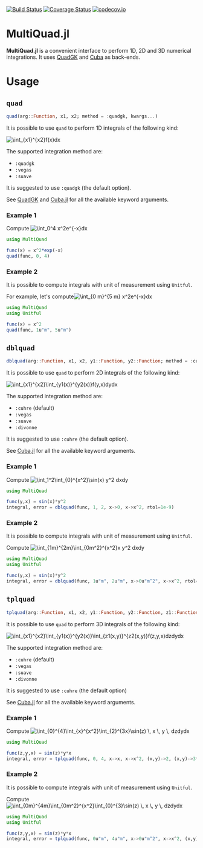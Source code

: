 [![Build Status](https://travis-ci.com/aurelio-amerio/MultiQuad.jl.svg?branch=master)](https://travis-ci.com/aurelio-amerio/MultiQuad.jl)
[![Coverage Status](https://coveralls.io/repos/github/aurelio-amerio/MultiQuad.jl/badge.svg?branch=master)](https://coveralls.io/github/aurelio-amerio/MultiQuad.jl?branch=master)
[![codecov.io](https://codecov.io/github/aurelio-amerio/MultiQuad.jl/coverage.svg?branch=master)](https://codecov.io/github/aurelio-amerio/MultiQuad.jl?branch=master)

# MultiQuad.jl
**MultiQuad.jl** is a convenient interface to perform 1D, 2D and 3D numerical integrations.
It uses [QuadGK](https://github.com/JuliaMath/QuadGK.jl) and [Cuba](https://github.com/giordano/Cuba.jl) as back-ends.

# Usage

## `quad`

```julia
quad(arg::Function, x1, x2; method = :quadgk, kwargs...)
```

It is possible to use `quad` to perform 1D integrals of the following kind:

<img src="https://latex.codecogs.com/gif.latex?\int_{x1}^{x2}f(x)dx" title="\int_{x1}^{x2}f(x)dx" />

The supported integration method are:

- `:quadgk`
- `:vegas`
- `:suave`

It is suggested to use `:quadgk` (the default option).

See [QuadGK](https://github.com/JuliaMath/QuadGK.jl) and [Cuba.jl](https://giordano.github.io/Cuba.jl/stable/) for all the available keyword arguments.

### Example 1

Compute <img src="https://latex.codecogs.com/gif.latex?\int_0^4&space;x^2e^{-x}dx" title="\int_0^4 x^2e^{-x}dx" />

```julia
using MultiQuad

func(x) = x^2*exp(-x)
quad(func, 0, 4)
```

### Example 2

It is possible to compute integrals with unit of measurement using `Unitful`. 

For example, let's compute<img src="https://latex.codecogs.com/gif.latex?\int_{0&space;m}^{5&space;m}&space;x^2e^{-x}dx" title="\int_{0 m}^{5 m} x^2e^{-x}dx" />

```julia
using MultiQuad
using Unitful

func(x) = x^2
quad(func, 1u"m", 5u"m")
```

## `dblquad`

```julia
dblquad(arg::Function, x1, x2, y1::Function, y2::Function; method = :cuhre, kwargs...)
```

It is possible to use `quad` to perform 2D integrals of the following kind:

<img src="https://latex.codecogs.com/gif.latex?\int_{x1}^{x2}\int_{y1(x)}^{y2(x)}f(y,x)dydx" title="\int_{x1}^{x2}\int_{y1(x)}^{y2(x)}f(y,x)dydx" />

The supported integration method are:

- `:cuhre` (default)
- `:vegas`
- `:suave`
- `:divonne`

It is suggested to use `:cuhre` (the default option).

See [Cuba.jl](https://giordano.github.io/Cuba.jl/stable/) for all the available keyword arguments.

### Example 1

Compute <img src="https://latex.codecogs.com/gif.latex?\int_1^2\int_{0}^{x^2}\sin(x)&space;y^2&space;dxdy" title="\int_1^2\int_{0}^{x^2}\sin(x) y^2 dxdy" />

```julia
using MultiQuad

func(y,x) = sin(x)*y^2
integral, error = dblquad(func, 1, 2, x->0, x->x^2, rtol=1e-9)
```

### Example 2 

It is possible to compute integrals with unit of measurement using `Unitful`. 

Compute <img src="https://latex.codecogs.com/gif.latex?\int_{1m}^{2m}\int_{0m^2}^{x^2}x&space;y^2&space;dxdy" title="\int_{1m}^{2m}\int_{0m^2}^{x^2}x y^2 dxdy" />

```julia
using MultiQuad
using Unitful

func(y,x) = sin(x)*y^2
integral, error = dblquad(func, 1u"m", 2u"m", x->0u"m^2", x->x^2, rtol=1e-9)
```

## `tplquad`

```julia
tplquad(arg::Function, x1, x2, y1::Function, y2::Function, z1::Function, z2::Function; method = :cuhre, kwargs...)
```

It is possible to use `quad` to perform 3D integrals of the following kind:

<img src="https://latex.codecogs.com/gif.latex?\int_{x1}^{x2}\int_{y1(x)}^{y2(x)}\int_{z1(x,y)}^{z2(x,y)}f(z,y,x)dzdydx" title="\int_{x1}^{x2}\int_{y1(x)}^{y2(x)}\int_{z1(x,y)}^{z2(x,y)}f(z,y,x)dzdydx" />

The supported integration method are:

- `:cuhre` (default)
- `:vegas`
- `:suave`
- `:divonne`

It is suggested to use `:cuhre` (the default option)

See [Cuba.jl](https://giordano.github.io/Cuba.jl/stable/) for all the available keyword arguments.

### Example 1

Compute <img src="https://latex.codecogs.com/gif.latex?\int_{0}^{4}\int_{x}^{x^2}\int_{2}^{3x}\sin(z)&space;\,&space;x&space;\,&space;y&space;\,&space;dzdydx" title="\int_{0}^{4}\int_{x}^{x^2}\int_{2}^{3x}\sin(z) \, x \, y \, dzdydx" />

```julia
using MultiQuad

func(z,y,x) = sin(z)*y*x
integral, error = tplquad(func, 0, 4, x->x, x->x^2, (x,y)->2, (x,y)->3*x)
```

### Example 2

It is possible to compute integrals with unit of measurement using `Unitful`. 

Compute <img src="https://latex.codecogs.com/gif.latex?\int_{0m}^{4m}\int_{0m^2}^{x^2}\int_{0}^{3}\sin(z)&space;\,&space;x&space;\,&space;y&space;\,&space;dzdydx" title="\int_{0m}^{4m}\int_{0m^2}^{x^2}\int_{0}^{3}\sin(z) \, x \, y \, dzdydx" />

```julia
using MultiQuad
using Unitful

func(z,y,x) = sin(z)*y*x
integral, error = tplquad(func, 0u"m", 4u"m", x->0u"m^2", x->x^2, (x,y)->0, (x,y)->3)
```

